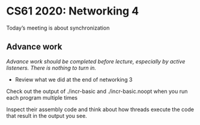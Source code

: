 CS61 2020: Networking 4
============================

Today’s meeting is about synchronization

Advance work
------------

*Advance work should be completed before lecture, especially by active
listeners. There is nothing to turn in.*

- Review what we did at the end of networking 3

Check out the output of ./incr-basic and ./incr-basic.noopt when you run each program multiple times

Inspect their assembly code and think about how threads execute the code that result in the output you see.




